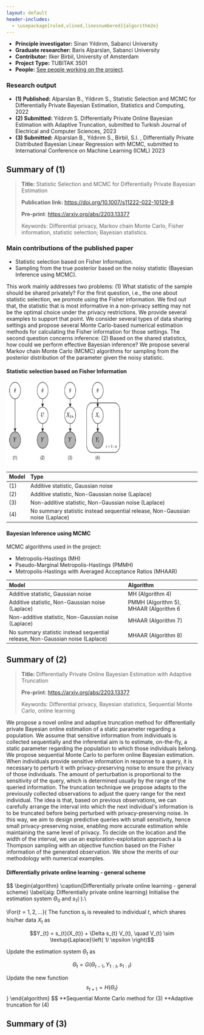 ```yaml
---
layout: default
header-includes:
  - \usepackage[ruled,vlined,linesnumbered]{algorithm2e}
---
```


*   **Principle investigator:** Sinan Yıldırım, Sabanci University
*   **Graduate researcher:** Baris Alparslan, Sabanci University
*   **Contributor:** Ilker Birbil, University of Amsterdam
*   **Project Type:** TUBITAK 3501
*   **People:**  [See people working on the project](./another-page.html).

### Research output 

*   **(1) Published:** Alparslan B., Yıldırım S., Statistic Selection and MCMC for Differentially Private Bayesian Estimation, Statistics and Computing, 2022
*   **(2) Submitted:** Yıldırım S. Differentially Private Online Bayesian Estimation with Adaptive Truncation, submitted to Turkish Journal of Electrical and Computer Sciences, 2023
*   **(3) Submitted:** Alparslan B., Yıldırım S., Birbil, S.I. , Differentially Private Distributed Bayesian Linear Regression with MCMC, submitted to International Conference on Machine Learning (ICML) 2023

## Summary of (1)

> **Title:** Statistic Selection and MCMC for Differentially Private Bayesian Estimation
>
> **Publication link:** https://doi.org/10.1007/s11222-022-10129-8
> 
> **Pre-print**: https://arxiv.org/abs/2203.13377
>
> Keywords: Differential privacy, Markov chain Monte Carlo, Fisher information, statistic selection; Bayesian statistics.

### Main contributions of the published paper

* Statistic selection based on Fisher Information.
* Sampling from the true posterior based on the noisy statistic (Bayesian Inference using MCMC).

This work mainly addresses two problems: (1) What statistic of the sample should be shared privately? For the first question, i.e., the one about statistic selection, we promote using the Fisher information. We find out that, the statistic that is most informative in a non-privacy setting may not be the optimal choice under the privacy restrictions. We provide several examples to support that point. We consider several types of data sharing settings and propose several Monte Carlo-based numerical estimation methods for calculating the Fisher information for those settings. The second question concerns inference: (2) Based on the shared statistics, how could we perform effective Bayesian inference? We propose several Markov chain Monte Carlo (MCMC) algorithms for sampling from the posterior distribution of the parameter given the noisy statistic.

#### Statistic selection based on Fisher Information

<img src="assets/img/privacy_settings.png"  style="width:300px;height:220px;"/>

| Model         | Type                                                                         | 
|:--------------|:-----------------------------------------------------------------------------|
| (1)           | Additive statistic, Gaussian noise                                           | 
| (2)           | Additive statistic, Non-Gaussian noise (Laplace)                             | 
| (3)           | Non-additive statistic, Non-Gaussian noise (Laplace)                         |
| (4)           | No summary statistic instead sequential release, Non-Gaussian noise (Laplace)| 

#### Bayesian Inference using MCMC

MCMC algorithms used in the project:

* Metropolis-Hastings (MH)
* Pseudo-Marginal Metropolis-Hastings (PMMH)
* Metropolis-Hastings with Averaged Acceptance Ratios (MHAAR)

| Model         | Algorithm                                                                         | 
|:--------------|:----------------------------------------------------------------------------------|
| Additive statistic, Gaussian noise                                           |  MH (Algorithm 4)  | 
| Additive statistic, Non-Gaussian noise (Laplace)                             |PMMH (Algorithm 5), MHAAR (Algorithm 6| 
| Non-additive statistic, Non-Gaussian noise (Laplace)                         |MHAAR (Algorithm 7)|
| No summary statistic instead sequential release, Non-Gaussian noise (Laplace)|MHAAR (Algorithm 8)| 

## Summary of (2)
> **Title:** Differentially Private Online Bayesian Estimation with Adaptive Truncation
> 
> **Pre-print**: https://arxiv.org/abs/2203.13377
>
> Keywords: Differential privacy, Bayesian statistics, Sequential Monte Carlo, online learning

We propose a novel online and adaptive truncation method for differentially private Bayesian online estimation of a static parameter regarding a population. We assume that sensitive information from individuals is collected sequentially and the inferential aim is to estimate, on-the-fly, a static parameter regarding the population to which those individuals belong. We propose sequential Monte Carlo to perform online Bayesian estimation. When individuals provide sensitive information in response to a query, it is necessary to perturb it with privacy-preserving noise to ensure the privacy of those individuals. The amount of perturbation is proportional to the sensitivity of the query, which is determined usually by the range of the queried information. The truncation technique we propose adapts to the previously collected observations to adjust the query range for the next individual. The idea is that, based on previous observations, we can carefully arrange the interval into which the next individual's information is to be truncated before being perturbed with privacy-preserving noise. In this way, we aim to design predictive queries with small sensitivity, hence small privacy-preserving noise, enabling more accurate estimation while maintaining the same level of privacy. To decide on the location and the width of the interval, we use an exploration-exploitation approach a la Thompson sampling with an objective function based on the Fisher information of the generated observation. We show the merits of our methodology with numerical examples.

#### Differentially private online learning - general scheme
$$
\begin{algorithm}
\caption{Differentially private online learning - general scheme}
\label{alg: Differentially private online learning}
Initialise the estimation system $\Theta_{0}$ and $s_{1}(\cdot)$.\\

\For{$t = 1, 2, \ldots$}{
The function $s_{t}$ is revealed to individual $t$, which shares his/her data $X_{t}$ as

$$Y_{t} = s_{t}(X_{t}) + \Delta s_{t} V_{t}, \quad V_{t} \sim \textup{Laplace}\left( 1/ \epsilon \right)$$

Update the estimation system $\Theta_{t}$ as

$$\Theta_{t} = G(\Theta_{t-1}, Y_{1:t}, s_{1:t}) $$

Update the new function
$$s_{t+1} = H(\Theta_{t}) $$
}
\end{algorithm}
$$
**Sequential Monte Carlo method for (3)
**Adaptive truncation for (4)

## Summary of (3)
